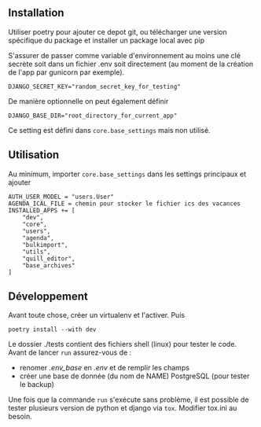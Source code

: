 ## Installation
Utiliser poetry pour ajouter ce depot git, ou télécharger une version
spécifique du package et installer un package local avec pip

S'assurer de passer comme variable d'environnement au moins une clé secrète soit dans
un fichier .env soit directement (au moment de la création de l'app
par gunicorn par exemple).

```
DJANGO_SECRET_KEY="random_secret_key_for_testing"
```

De manière optionnelle on peut également définir
```
DJANGO_BASE_DIR="root_directory_for_current_app"
```
Ce setting est défini dans `core.base_settings` mais non utilisé.

## Utilisation

Au minimum, importer `core.base_settings` dans les settings principaux
et ajouter

```
AUTH_USER_MODEL = "users.User"
AGENDA_ICAL_FILE = chemin pour stocker le fichier ics des vacances
INSTALLED_APPS += [
    "dev",
    "core",
    "users",
    "agenda",
    "bulkimport",
    "utils",
    "quill_editor",
    "base_archives"
]
```

## Développement

Avant toute chose, créer un virtualenv et l'activer. Puis

```
poetry install --with dev
```

Le dossier ./tests contient des fichiers shell (linux) pour tester le code.
Avant de lancer `run` assurez-vous de :
 - renomer *.env_base* en *.env* et de remplir les champs
 - créer une base de donnée (du nom de NAME) PostgreSQL (pour tester le backup)

Une fois que la commande `run` s'exécute sans problème, il est possible
de tester plusieurs version de python et django via `tox`. Modifier
tox.ini au besoin.